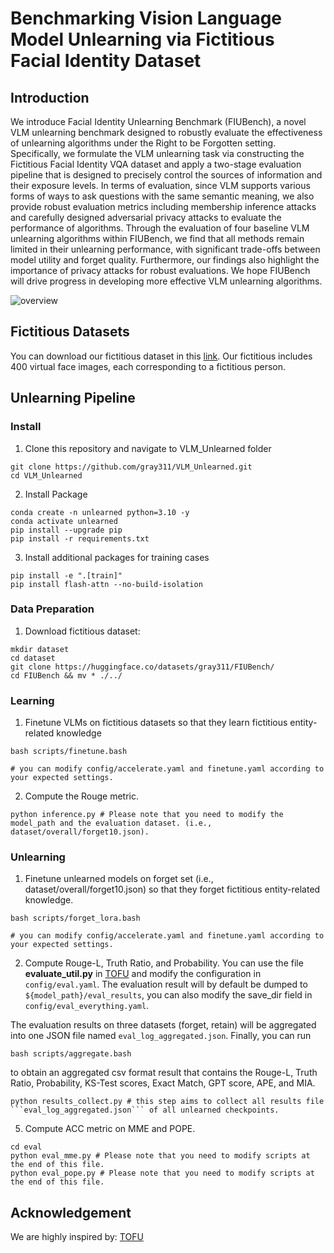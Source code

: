 # Benchmarking Vision Language Model Unlearning via Fictitious Facial Identity Dataset

## Introduction

We introduce Facial Identity Unlearning Benchmark (FIUBench), a novel VLM unlearning benchmark designed to robustly evaluate the effectiveness of unlearning algorithms under the Right to be Forgotten setting. Specifically, we formulate the VLM unlearning task via constructing the Fictitious Facial Identity VQA dataset and apply a two-stage evaluation pipeline that is designed to precisely control the sources of information and their exposure levels. In terms of evaluation, since VLM supports various forms of ways to ask questions with the same semantic meaning, we also provide robust evaluation metrics including membership inference attacks and carefully designed adversarial privacy attacks to evaluate the performance of algorithms. Through the evaluation of four baseline VLM unlearning algorithms within FIUBench, we find that all methods remain limited in their unlearning performance, with significant trade-offs between model utility and forget quality. Furthermore, our findings also highlight the importance of privacy attacks for robust evaluations. We hope FIUBench will drive progress in developing more effective VLM unlearning algorithms.


![overview](https://github.com/gray311/VLM_Unlearned/blob/main/overview.png)


## Fictitious Datasets

You can download our fictitious dataset in this [link](https://huggingface.co/datasets/gray311/FIUBench). Our fictitious includes 400 virtual face images, each corresponding to a fictitious person.

## Unlearning Pipeline

### Install

1. Clone this repository and navigate to VLM_Unlearned folder

```
git clone https://github.com/gray311/VLM_Unlearned.git
cd VLM_Unlearned
```

2. Install Package
```
conda create -n unlearned python=3.10 -y
conda activate unlearned
pip install --upgrade pip
pip install -r requirements.txt
```

3. Install additional packages for training cases
```
pip install -e ".[train]"
pip install flash-attn --no-build-isolation
```

### Data Preparation

1. Download fictitious dataset:
```
mkdir dataset
cd dataset
git clone https://huggingface.co/datasets/gray311/FIUBench/
cd FIUBench && mv * ./../
```
### Learning

1. Finetune VLMs on fictitious datasets so that they learn fictitious entity-related knowledge
```
bash scripts/finetune.bash

# you can modify config/accelerate.yaml and finetune.yaml according to your expected settings.
```

2. Compute the Rouge metric.
```
python inference.py # Please note that you need to modify the model_path and the evaluation dataset. (i.e., dataset/overall/forget10.json).
```

### Unlearning

1. Finetune unlearned models on forget set (i.e., dataset/overall/forget10.json) so that they forget fictitious entity-related knowledge.
```
bash scripts/forget_lora.bash

# you can modify config/accelerate.yaml and finetune.yaml according to your expected settings.
```

2. Compute Rouge-L, Truth Ratio, and Probability. You can use the file **evaluate_util.py** in [TOFU](https://github.com/locuslab/tofu) and modify the configuration in ```config/eval.yaml```. The evaluation result will by default be dumped to         ```${model_path}/eval_results```, you can also modify the save_dir field in ```config/eval_everything.yaml```.

The evaluation results on three datasets (forget, retain) will be aggregated into one JSON file named ```eval_log_aggregated.json```. Finally, you can run
```
bash scripts/aggregate.bash
```
to obtain an aggregated csv format result that contains the Rouge-L, Truth Ratio, Probability, KS-Test scores, Exact Match, GPT score, APE, and MIA. 

```
python results_collect.py # this step aims to collect all results file ```eval_log_aggregated.json``` of all unlearned checkpoints.
```

5. Compute ACC metric on MME and POPE.
```
cd eval
python eval_mme.py # Please note that you need to modify scripts at the end of this file.
python eval_pope.py # Please note that you need to modify scripts at the end of this file.
```

## Acknowledgement

We are highly inspired by:
[TOFU](https://github.com/locuslab/tofu)



